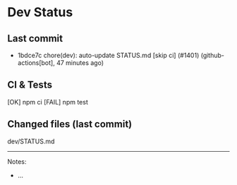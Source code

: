 # Dev Status

## Last commit
- 1bdce7c chore(dev): auto-update STATUS.md [skip ci] (#1401) (github-actions[bot], 47 minutes ago)
## CI & Tests
[OK] npm ci
[FAIL] npm test

## Changed files (last commit)
dev/STATUS.md

---
Notes:
- ...
